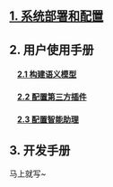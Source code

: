 ## [1. 系统部署和配置](https://github.com/tencentmusic/supersonic/wiki/%E7%B3%BB%E7%BB%9F%E9%85%8D%E7%BD%AE%E5%92%8C%E9%83%A8%E7%BD%B2)

## 2. 用户使用手册
#### &ensp;&ensp;[2.1 构建语义模型](https://github.com/tencentmusic/supersonic/wiki/%E8%AF%AD%E4%B9%89%E6%A8%A1%E5%9E%8B%E4%BD%BF%E7%94%A8%E6%89%8B%E5%86%8C)
#### &ensp;&ensp;[2.2 配置第三方插件](https://github.com/tencentmusic/supersonic/wiki/%E7%AC%AC%E4%B8%89%E6%96%B9%E6%8F%92%E4%BB%B6%E4%BD%BF%E7%94%A8%E6%89%8B%E5%86%8C)
#### &ensp;&ensp;[2.3 配置智能助理](https://github.com/tencentmusic/supersonic/wiki/%E6%99%BA%E8%83%BD%E5%8A%A9%E7%90%86%E4%BD%BF%E7%94%A8%E6%89%8B%E5%86%8C)

## 3. 开发手册

马上就写~